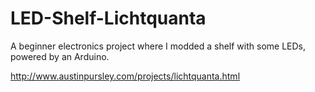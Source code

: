 # LED-Shelf-Lichtquanta
A beginner electronics project where I modded a shelf with some LEDs, powered by an Arduino.

http://www.austinpursley.com/projects/lichtquanta.html
